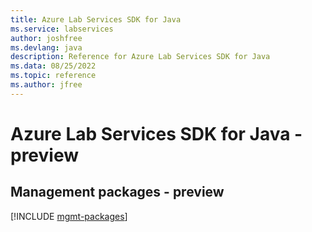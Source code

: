 ```yaml
---
title: Azure Lab Services SDK for Java
ms.service: labservices
author: joshfree
ms.devlang: java
description: Reference for Azure Lab Services SDK for Java
ms.data: 08/25/2022
ms.topic: reference
ms.author: jfree
---
```

# Azure Lab Services SDK for Java - preview

## Management packages - preview
[!INCLUDE [mgmt-packages](lab-services-mgmt-index.md)]